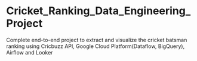 # Cricket_Ranking_Data_Engineering_Project
Complete end-to-end project to extract and visualize the cricket batsman ranking using Cricbuzz API, Google Cloud Platform(Dataflow, BigQuery), Airflow and Looker
